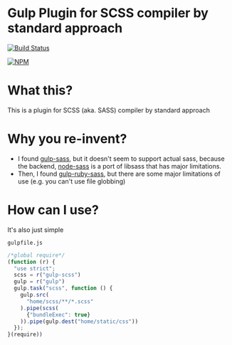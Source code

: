 # Gulp Plugin for SCSS compiler by standard approach

[![Build Status](https://travis-ci.org/Forumouth/gulp-scss.svg?branch=master)](https://travis-ci.org/Forumouth/gulp-scss)

[![NPM](https://nodei.co/npm/gulp-scss.png?downloads=true&downloadRank=true&stars=true)](https://nodei.co/npm/gulp-scss/)

# What this?
This is a plugin for SCSS (aka. SASS) compiler by standard approach

# Why you re-invent?
* I found [gulp-sass](https://github.com/dlmanning/gulp-sass), but it doesn't
  seem to support actual sass, because the backend, [node-sass](https://github.com/sass/node-sass) is a port of libsass that has major limitations.
* Then, I found [gulp-ruby-sass](https://github.com/sindresorhus/gulp-ruby-sass),
  but there are some major limitations of use (e.g. you can't use file globbing)

# How can I use?
It's also just simple

```gulpfile.js```

```JavaScript
/*global require*/
(function (r) {
  "use strict";
  scss = r("gulp-scss")
  gulp = r("gulp")
  gulp.task("scss", function () {
    gulp.src(
      "home/scss/**/*.scss"
    ).pipe(scss(
      {"bundleExec": true}
    )).pipe(gulp.dest("home/static/css"))
  });
}(require))
```
